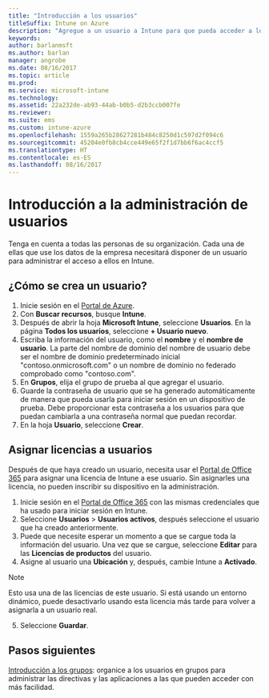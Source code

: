 ```yaml
---
title: "Introducción a los usuarios"
titleSuffix: Intune on Azure
description: "Agregue a un usuario a Intune para que pueda acceder a los recursos de la empresa en dispositivos móviles."
keywords: 
author: barlanmsft
ms.author: barlan
manager: angrobe
ms.date: 08/16/2017
ms.topic: article
ms.prod: 
ms.service: microsoft-intune
ms.technology: 
ms.assetid: 22a232de-ab93-44ab-b0b5-d2b3ccb007fe
ms.reviewer: 
ms.suite: ems
ms.custom: intune-azure
ms.openlocfilehash: 1559a265b28627281b484c8250d1c597d2f094c6
ms.sourcegitcommit: 45204e0fb8cb4cce449e65f2f1d7bb6f6ac4ccf5
ms.translationtype: HT
ms.contentlocale: es-ES
ms.lasthandoff: 08/16/2017
---
```

# <a name="get-started-with-managing-users"></a>Introducción a la administración de usuarios

Tenga en cuenta a todas las personas de su organización. Cada una de ellas que use los datos de la empresa necesitará disponer de un usuario para administrar el acceso a ellos en Intune. 

## <a name="how-do-i-create-a-user"></a>¿Cómo se crea un usuario?

1. Inicie sesión en el [Portal de Azure](https://portal.azure.com).
2. Con **Buscar recursos**, busque **Intune**.
3. Después de abrir la hoja **Microsoft Intune**, seleccione **Usuarios**. En la página **Todos los usuarios**, seleccione **+ Usuario nuevo**.
4. Escriba la información del usuario, como el **nombre** y el **nombre de usuario**. La parte del nombre de dominio del nombre de usuario debe ser el nombre de dominio predeterminado inicial "contoso.onmicrosoft.com" o un nombre de dominio no federado comprobado como "contoso.com".
5. En **Grupos**, elija el grupo de prueba al que agregar el usuario.
6. Guarde la contraseña de usuario que se ha generado automáticamente de manera que pueda usarla para iniciar sesión en un dispositivo de prueba. Debe proporcionar esta contraseña a los usuarios para que puedan cambiarla a una contraseña normal que puedan recordar.
7. En la hoja **Usuario**, seleccione **Crear**.

## <a name="assigning-licenses-to-users"></a>Asignar licencias a usuarios

Después de que haya creado un usuario, necesita usar el [Portal de Office 365](http://go.microsoft.com/fwlink/p/?LinkId=698854) para asignar una licencia de Intune a ese usuario. Sin asignarles una licencia, no pueden inscribir su dispositivo en la administración.

1. Inicie sesión en el [Portal de Office 365](http://go.microsoft.com/fwlink/p/?LinkId=698854) con las mismas credenciales que ha usado para iniciar sesión en Intune.
2. Seleccione **Usuarios** > **Usuarios activos**, después seleccione el usuario que ha creado anteriormente.
3. Puede que necesite esperar un momento a que se cargue toda la información del usuario. Una vez que se cargue, seleccione **Editar** para las **Licencias de productos** del usuario.
4. Asigne al usuario una **Ubicación** y, después, cambie Intune a **Activado**.

 > [!NOTE]
 > Esto usa una de las licencias de este usuario. Si está usando un entorno dinámico, puede desactivarlo usando esta licencia más tarde para volver a asignarla a un usuario real.

5. Seleccione **Guardar**.

## <a name="next-steps"></a>Pasos siguientes

[Introducción a los grupos](get-started-groups.md): organice a los usuarios en grupos para administrar las directivas y las aplicaciones a las que pueden acceder con más facilidad.

